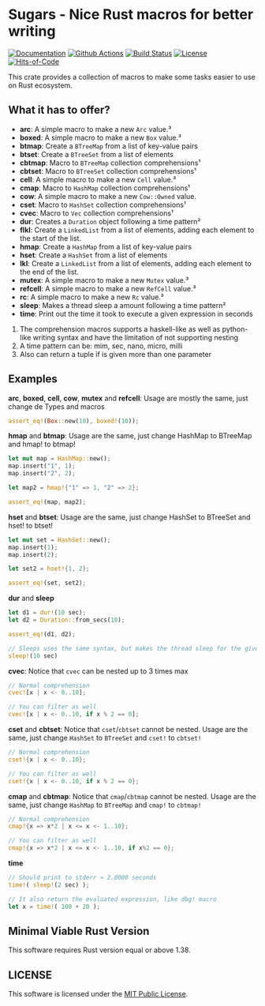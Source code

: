 # Sugars - Nice Rust macros for better writing

[![Documentation](https://docs.rs/sugars/badge.svg)](https://docs.rs/sugars)
[![Github Actions](https://github.com/GrayJack/sugars/workflows/Build/badge.svg)](https://github.com/GrayJack/sugars/actions)
[![Build Status](https://travis-ci.com/GrayJack/sugars.svg?branch=master)](https://travis-ci.com/GrayJack/sugars)
[![License](https://img.shields.io/github/license/GrayJack/sugars.svg)](./LICENSE)
[![Hits-of-Code](https://hitsofcode.com/github/GrayJack/sugars)](https://hitsofcode.com/view/github/GrayJack/sugars)

This crate provides a collection of macros to make some tasks easier to use
on Rust ecosystem.

## What it has to offer?
 * **arc**: A simple macro to make a new `Arc` value.³
 * **boxed**: A simple macro to make a new `Box` value.³
 * **btmap**: Create a `BTreeMap` from a list of key-value pairs
 * **btset**: Create a `BTreeSet` from a list of elements
 * **cbtmap**: Macro to `BTreeMap` collection comprehensions¹
 * **cbtset**: Macro to `BTreeSet` collection comprehensions¹
 * **cell**: A simple macro to make a new `Cell` value.³
 * **cmap**: Macro to `HashMap` collection comprehensions¹
 * **cow**: A simple macro to make a new `Cow::Owned` value.
 * **cset**: Macro to `HashSet` collection comprehensions¹
 * **cvec**: Macro to `Vec` collection comprehensions¹
 * **dur**: Creates a `Duration` object following a time pattern²
 * **flkl**: Create a `LinkedList` from a list of elements, adding each element to the start of the list.
 * **hmap**: Create a `HashMap` from a list of key-value pairs
 * **hset**: Create a `HashSet` from a list of elements
 * **lkl**: Create a `LinkedList` from a list of elements, adding each element to the end of the list.
 * **mutex**: A simple macro to make a new `Mutex` value.³
 * **refcell**: A simple macro to make a new `RefCell` value.³
 * **rc**: A simple macro to make a new `Rc` value.³
 * **sleep**: Makes a thread sleep a amount following a time pattern²
 * **time**: Print out the time it took to execute a given expression in seconds

 1. The comprehension macros supports a haskell-like as well as python-like writing syntax and have the limitation of not supporting nesting
 2. A time pattern can be: mim, sec, nano, micro, milli
 3. Also can return a tuple if is given more than one parameter

## Examples
**arc**, **boxed**, **cell**, **cow**, **mutex** and **refcell**: Usage are mostly the same, just change de Types and macros
```rust
assert_eq!(Box::new(10), boxed!(10));
```

**hmap** and **btmap**: Usage are the same, just change HashMap to BTreeMap and hmap! to btmap!
```rust
let mut map = HashMap::new();
map.insert("1", 1);
map.insert("2", 2);

let map2 = hmap!{"1" => 1, "2" => 2};

assert_eq!(map, map2);
```

**hset** and **btset**: Usage are the same, just change HashSet to BTreeSet and hset! to btset!
```rust
let mut set = HashSet::new();
map.insert(1);
map.insert(2);

let set2 = hset!{1, 2};

assert_eq!(set, set2);
```

**dur** and **sleep**
```rust
let d1 = dur!(10 sec);
let d2 = Duration::from_secs(10);

assert_eq!(d1, d2);

// Sleeps uses the same syntax, but makes the thread sleep for the given time
sleep!(10 sec)
```

**cvec**: Notice that `cvec` can be nested up to 3 times max
```rust
// Normal comprehension
cvec![x | x <- 0..10];

// You can filter as well
cvec![x | x <- 0..10, if x % 2 == 0];
```

**cset** and **cbtset**: Notice that `cset`/`cbtset` cannot be nested. Usage are the same, just change `HashSet` to `BTreeSet` and `cset!` to `cbtset!`
```rust
// Normal comprehension
cset!{x | x <- 0..10};

// You can filter as well
cset!{x | x <- 0..10, if x % 2 == 0};
```

**cmap** and **cbtmap**: Notice that `cmap`/`cbtmap` cannot be nested. Usage are the same, just change `HashMap` to `BTreeMap` and `cmap!` to `cbtmap!`
```rust
// Normal comprehension
cmap!{x => x*2 | x <= x <- 1..10};

// You can filter as well
cmap!{x => x*2 | x <= x <- 1..10, if x%2 == 0};
```

**time**
```rust
// Should print to stderr ≈ 2.0000 seconds
time!( sleep!(2 sec) );

// It also return the evaluated expression, like dbg! macro
let x = time!( 100 + 20 );
```

## Minimal Viable Rust Version
This software requires Rust version equal or above 1.38.

## LICENSE
This software is licensed under the [MIT Public License](./LICENSE).
